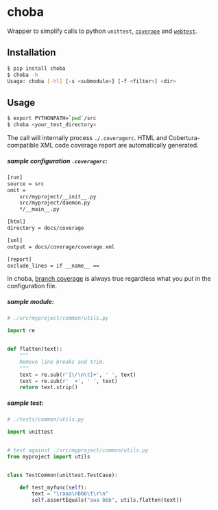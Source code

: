 
choba
=====

Wrapper to simplify calls to python `unittest`,
[`coverage`](https://pypi.org/project/coverage/) and
[`webtest`](https://pypi.org/project/WebTest/).

## Installation

```sh
$ pip install choba
$ choba -h
Usage: choba [-hl] [-s <submodule>] [-f <filter>] <dir>
```

## Usage

```sh
$ export PYTHONPATH=`pwd`/src
$ choba <your_test_directory>
```

The call will internally process `./.coveragerc`. HTML and
Cobertura-compatible XML code coverage report are automatically
generated.


##### sample configuration `.coveragerc`:

```txt
[run]
source = src
omit =
    src/myproject/__init__.py
    src/myproject/daemon.py
    */__main__.py

[html]
directory = docs/coverage

[xml]
output = docs/coverage/coverage.xml

[report]
exclude_lines = if __name__ ==
```

In choba, [branch coverage](https://coverage.readthedocs.io/en/coverage-5.0.3/branch.html)
is always true regardless what you put in the configuration file.


##### sample module:

```python
# ./src/myproject/common/utils.py

import re


def flatten(text):
    """
    Remove line breaks and trim.
    """
    text = re.sub(r'[\r\n\t]+', ' ', text)
    text = re.sub(r'  +', ' ', text)
    return text.strip()
```


##### sample test:

```python
# ./tests/common/utils.py

import unittest


# test against ./src/myproject/common/utils.py
from myproject import utils


class TestCommon(unittest.TestCase):

    def test_myfunc(self):
        text = "\raaa\nbbb\t\r\n"
        self.assertEquals("aaa bbb", utils.flatten(text))
```
